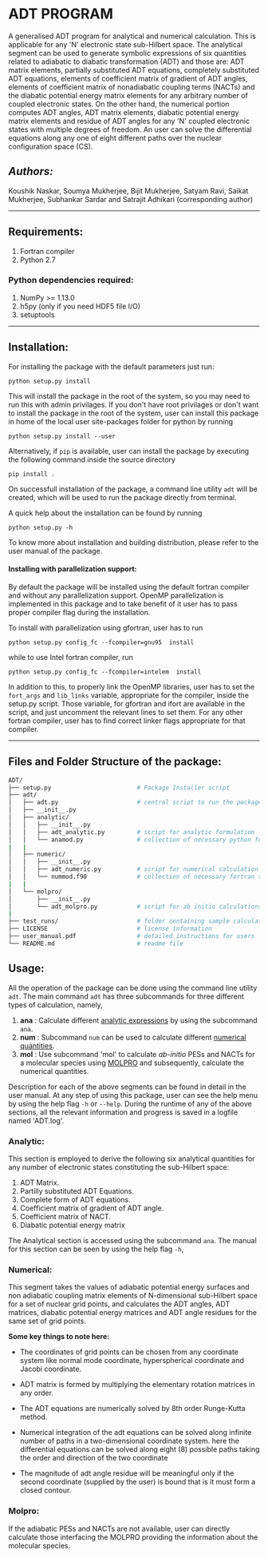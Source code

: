 
# ADT PROGRAM
A generalised ADT program for analytical and numerical calculation. This is applicable for any
'N' electronic state sub-Hilbert space. The analytical segment can be used to generate symbolic
expressions of six quantities related to adiabatic to diabatic transformation (ADT) and those 
are: ADT matrix elements, partially substituted ADT equations, completely substituted ADT equations, 
elements of coefficient matrix of gradient of ADT angles, elements  of coefficient matrix of 
nonadiabatic coupling terms (NACTs) and the diabatic potential energy matrix elements for any 
arbitrary number of coupled electronic states. On the other hand, the numerical portion computes 
ADT angles, ADT matrix elements, diabatic potential energy matrix elements and residue of ADT 
angles for any 'N' coupled electronic states with multiple degrees of freedom. An user can solve 
the differential equations along any one of eight different paths over the nuclear configuration 
space (CS).


## *Authors:*

Koushik Naskar, Soumya Mukherjee, Bijit Mukherjee, Satyam Ravi, Saikat Mukherjee, Subhankar Sardar and Satrajit Adhikari (corresponding author)

---

## Requirements: 
1. Fortran compiler
2. Python 2.7  

### Python dependencies required:
1. NumPy >= 1.13.0
2. h5py (only if you need HDF5 file I/O)
3. setuptools

---

## Installation: 
For installing the package with the default parameters just run:  

`python setup.py install`  

This will install the package in the root of the system, so you may need to run this with admin privilages. If you don't have root privilages or don't want to install the package in the root of the system, user can install this package in home of the local user site-packages folder for python by 
running  

`python setup.py install --user` 

Alternatively, if `pip` is available, user can install the package by executing the following command inside the source directory

`pip install .` 

On successfull installation of the package, a command line utility `adt` will be created, which will be used to run the package directly from terminal.

A quick help about the installation can be found by running 

`python setup.py -h`

To know more about installation and building distribution, please refer to the user manual of the package.   

#### Installing with parallelization support:

By default the package will be installed using the default fortran compiler and without any parallelization support. OpenMP parallelization is 
implemented in this package and to take benefit of it user has to pass proper compiler flag during the installation.

To install with parallelization using gfortran, user has to run  

`python setup.py config_fc --fcompiler=gnu95  install`
  
while to use Intel fortran compiler, run
  
`python setup.py config_fc --fcompiler=intelem  install`  

In addition to this, to properly link the OpenMP libraries, user has to set the `fort_args` and `lib_links` variable, appropriate for the compiler, 
inside the setup.py script. Those variable, for gfortran and ifort are available in the script, and just uncomment the relevant lines to set them. 
For any other fortran compiler, user has to find correct linker flags appropriate for that compiler.


---

## Files and Folder Structure of the package:


```bash
ADT/
├── setup.py                        # Package Installer script
├── adt/
│   ├── adt.py                      # central script to run the package
│   ├── __init__.py
│   ├── analytic/
│   │   ├── __init__.py
│   │   ├── adt_analytic.py         # script for analytic formulation
│   │   └── anamod.py               # collection of necessary python functions
|   |
│   ├── numeric/
│   │   ├── __init__.py
│   │   ├── adt_numeric.py          # script for numerical calculation
│   │   └── nummod.f90              # collection of necessary fortran subroutines
|   |
│   └── molpro/
│       ├── __init__.py
│       └── adt_molpro.py           # script for ab initio calculations by MOLPRO
| 
├── test_runs/                      # folder containing sample calculations
├── LICENSE                         # license information
├── user_manual.pdf                 # detailed instructions for users
└── README.md                       # readme file
```



## Usage:

All the operation of the package can be done using the command line utility `adt`. The main command `adt` has three subcommands for three different 
types of calculation, namely,
  
1. __ana__ : Calculate different [analytic expressions](#analytic) by using the subcommand `ana`.
2. __num__ : Subcommand `num` can be used to calculate different [numerical quantities](#numerical).
3. __mol__ : Use subcommand 'mol' to calculate _ab-initio_ PESs and NACTs for a molecular species using [MOLPRO](#molpro) and subsequently, calculate 
the numerical quantities.

Description for each of the above segments can be found in detail in the user manual. At any step of using this package, user can see the 
help menu by using the help flag `-h` or `--help`. During the runtime of any of the above sections, all the relevant information and progress
is saved in a logfile named 'ADT.log'.


### Analytic:
This section is employed to derive the following six analytical quantities for any number of electronic states constituting the sub-Hilbert space:

1. ADT Matrix.
2. Partilly substituted ADT Equations.
3. Complete form of ADT equations.
4. Coefficient matrix of gradient of ADT angle.
5. Coefficient matrix of NACT.
6. Diabatic potential energy matrix

The Analytical section is accessed using the subcommand `ana`. The manual for this section can be seen by using the help flag `-h`,


### Numerical: 
This segment takes the values of adiabatic potential energy surfaces and non adiabatic coupling matrix elements of N-dimensional sub-Hilbert 
space for a set of nuclear grid points, and calculates the ADT angles, ADT matrices, diabatic potential energy matrices and ADT angle 
residues for the same set of grid points.

__Some key things to note here:__ 

* The coordinates of grid points can be chosen from any coordinate system like 
    normal mode coordinate, hyperspherical coordinate and Jacobi coordinate.

* ADT matrix is formed by multiplying the elementary rotation matrices in any order. 

* The ADT equations are numerically solved by 8th order Runge-Kutta method.

* Numerical integration of the adt equations can be solved along infinite number of
    paths in a two-dimensional coordinate system. here the differential equations can 
    be solved along eight (8) possible paths taking the order and direction of the two coordinate 

* The magnitude of adt angle residue will be meaningful only if the second coordinate
     (supplied by the user) is bound that is it must form a closed contour. 


### Molpro:
If the adiabatic PESs and NACTs are not available, user can directly calculate those interfacing the MOLPRO providing the information about 
the molecular species.

